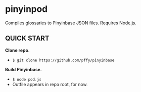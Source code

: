 # pinyinpod
Compiles glossaries to Pinyinbase JSON files. Requires Node.js.


## QUICK START

**Clone repo.**
+ `$ git clone https://github.com/pffy/pinyinbase`

**Build Pinyinbase.**
+ `$ node pod.js`
+ Outfile appears in repo root, for now.